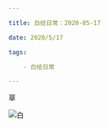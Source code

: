 ```yaml
---

title: 白给日常：2020-05-17

date: 2020/5/17

tags: 

​    - 白给日常

---
```


草

![白](WGDaily-2020-05-17/%E7%99%BD.png)